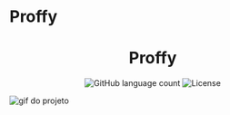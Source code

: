 # Proffy
<h1 align="center">
Proffy
</h1>

<p align="center">
  <img alt="GitHub language count" src="https://img.shields.io/github/languages/count/juliano-soares/Proffy">
  <img alt="License" src="https://img.shields.io/badge/license-MIT-brightgreen">
</p>

<img src="./web/src/assets/images/captured.gif" alt="gif do projeto" />
